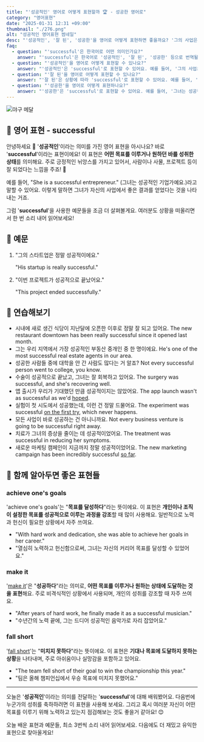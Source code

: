 ```yaml
---
title: "'성공적인' 영어로 어떻게 표현할까 🏆 - 성공한 영어로"
category: "영어표현"
date: "2025-01-31 12:31 +09:00"
thumbnail: "./276.png"
alt: "성공적인 영어표현 썸네일"
desc: "'성공적인', '잘 된', '성공한'을 영어로 어떻게 표현하면 좋을까요? '그의 사업은 매우 성공적이야.', '이번 프로젝트가 잘 됐어.', '그녀는 성공한 작가야.' 등을 영어로 표현하는 법을 배워봅시다. 다양한 예문을 통해서 연습하고 본인의 표현으로 만들어 보세요."
faq:
  - question: "'successful'은 한국어로 어떤 의미인가요?"
    answer: "'successful'은 한국어로 '성공적인', '잘 된', '성공한' 등으로 번역될 수 있습니다. 어떤 일이 잘 이루어졌거나 원하는 결과를 얻었을 때 사용해요."
  - question: "'성공적인'을 영어로 어떻게 표현할 수 있나요?"
    answer: "'성공적인'은 'successful'로 표현할 수 있어요. 예를 들어, '그의 사업은 매우 성공적이야'는 'His business is very successful'로 말할 수 있어요."
  - question: "'잘 된'을 영어로 어떻게 표현할 수 있나요?"
    answer: "'잘 된'은 상황에 따라 'successful'로 표현할 수 있어요. 예를 들어, '이번 프로젝트가 잘 됐어'는 'This project was successful'로 말할 수 있어요."
  - question: "'성공한'을 영어로 어떻게 표현하나요?"
    answer: "'성공한'은 'successful'로 표현할 수 있어요. 예를 들어, '그녀는 성공한 작가야'는 'She is a successful author'로 표현할 수 있어요."
---
```


![야구 메달](./276-1.jpg)

## 🌟 영어 표현 - successful

안녕하세요 👋 '**성공적인**'이라는 의미를 가진 영어 표현을 아시나요? 바로 '**successful**'이라는 표현이에요! 이 표현은 **어떤 목표를 이루거나 원하던 바를 성취한 상태**를 의미해요. 주로 긍정적인 뉘앙스를 가지고 있어서, 사람이나 사물, 프로젝트 등이 잘 되었다는 느낌을 주죠! 🌟

예를 들어, "She is a successful entrepreneur." (그녀는 성공적인 기업가예요.)라고 말할 수 있어요. 이렇게 말하면 그녀가 자신의 사업에서 좋은 결과를 얻었다는 것을 나타내는 거죠.

그럼 '**successful**'을 사용한 예문들을 조금 더 살펴볼게요. 여러분도 상황을 떠올리면서 한 번 소리 내어 읽어보세요!

## 📖 예문

1. "그의 스타트업은 정말 성공적이에요."

   "His startup is really successful."

2. "이번 프로젝트가 성공적으로 끝났어요."

   "This project ended successfully."

## 💬 연습해보기

<ul data-interactive-list>
  <li data-interactive-item>
    <span data-toggler>시내에 새로 생긴 식당이 지난달에 오픈한 이후로 정말 잘 되고 있어요.</span>
    <span data-answer>The new restaurant downtown has been really successful since it opened last month.</span>
  </li>
  <li data-interactive-item>
    <span data-toggler>그는 우리 지역에서 가장 성공적인 부동산 중개인 중 한 명이에요.</span>
    <span data-answer>He's one of the most successful real estate agents in our area.</span>
  </li>
  <li data-interactive-item>
    <span data-toggler>성공한 사람들 중에 대학을 안 간 사람도 많다는 거 알죠?</span>
    <span data-answer>Not every successful person went to college, you know.</span>
  </li>
  <li data-interactive-item>
    <span data-toggler>수술이 성공적으로 끝났고, 그녀는 잘 회복하고 있어요.</span>
    <span data-answer>The surgery was successful, and she's recovering well.</span>
  </li>
  <li data-interactive-item>
    <span data-toggler>앱 출시가 우리가 기대했던 만큼 성공적이지는 않았어요.</span>
    <span data-answer>The app launch wasn't as successful as we'd <a href="/blog/성공하면-좋겠어-영어표현/">hoped</a>.</span>
  </li>
  <li data-interactive-item>
    <span data-toggler>실험이 첫 시도에서 성공했는데, 이런 건 정말 드물어요.</span>
    <span data-answer>The experiment was successful <a href="/blog/in-english/086.on-the-first-try/">on the first try</a>, which never happens.</span>
  </li>
  <li data-interactive-item>
    <span data-toggler>모든 사업이 바로 성공하는 건 아니니까요.</span>
    <span data-answer>Not every business venture is going to be successful right away.</span>
  </li>
  <li data-interactive-item>
    <span data-toggler>치료가 그녀의 증상을 줄이는 데 성공적이었어요.</span>
    <span data-answer>The treatment was successful in reducing her symptoms.</span>
  </li>
  <li data-interactive-item>
    <span data-toggler>새로운 마케팅 캠페인이 지금까지 정말 성공적이었어요.</span>
    <span data-answer>The new marketing campaign has been incredibly successful <a href="/blog/in-english/283.so-far/">so far</a>.</span>
  </li>
</ul>

## 🤝 함께 알아두면 좋은 표현들

### achieve one's goals

'achieve one's goals'는 "**목표를 달성하다**"라는 뜻이에요. 이 표현은 **개인이나 조직이 설정한 목표를 성공적으로 이루는 과정을 강조**할 때 많이 사용해요. 일반적으로 노력과 헌신이 필요한 상황에서 자주 쓰여요.

- "With hard work and dedication, she was able to achieve her goals in her career."
- "열심히 노력하고 헌신함으로써, 그녀는 자신의 커리어 목표를 달성할 수 있었어요."

### make it

'[make it](/blog/in-english/244.make-it/)'은 "**성공하다**"라는 의미로, **어떤 목표를 이루거나 원하는 상태에 도달하는 것을 표현**해요. 주로 비격식적인 상황에서 사용되며, 개인의 성취를 강조할 때 자주 쓰여요.

- "After years of hard work, he finally made it as a successful musician."
- "수년간의 노력 끝에, 그는 드디어 성공적인 음악가로 자리 잡았어요."

### fall short

'[fall short](/blog/in-english/284.fall-short/)'는 "**미치지 못하다**"라는 뜻이에요. 이 표현은 **기대나 목표에 도달하지 못하는 상황**을 나타내며, 주로 아쉬움이나 실망감을 포함하고 있어요.

- "The team fell short of their goal to win the championship this year."
- "팀은 올해 챔피언십에서 우승 목표에 미치지 못했어요."

---

오늘은 '**성공적인**'이라는 의미를 전달하는 '**successful**'에 대해 배워봤어요. 다음번에 누군가의 성취를 축하하려면 이 표현을 사용해 보세요. 그리고 혹시 여러분 자신이 어떤 목표를 이루기 위해 노력하고 있는지 점검해보는 것도 좋을거 같아요! 😊

오늘 배운 표현과 예문들, 최소 3번씩 소리 내어 읽어보세요. 다음에도 더 재밌고 유익한 표현으로 찾아올게요!
